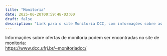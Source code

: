 ```yaml
---
title: "Monitoria"
date: 2025-06-20T00:59:48-03:00
draft: false
description: "Link para o site Monitoria DCC, com informações sobre as vagas de monitoria"
---
```


<!-- TODO: trocar link para ic.ufrj.br -->

Informações sobre ofertas de monitoria podem ser encontradas no site de
monitoria:\
https://www.dcc.ufrj.br/~monitoriadcc/


